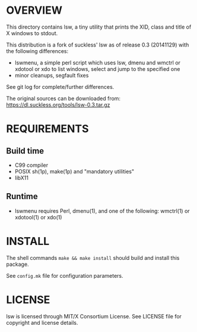OVERVIEW
========

This directory contains lsw, a tiny utility that prints the XID, class
and title of X windows to stdout.

This distribution is a fork of suckless' lsw as of release 0.3
(20141129) with the following differences:
  * lswmenu, a simple perl script which uses lsw, dmenu and wmctrl or
    xdotool or xdo to list windows, select and jump to the specified one
  * minor cleanups, segfault fixes

See git log for complete/further differences.

The original sources can be downloaded from:
https://dl.suckless.org/tools/lsw-0.3.tar.gz


REQUIREMENTS
============

Build time
----------
  * C99 compiler
  * POSIX sh(1p), make(1p) and "mandatory utilities"
  * libX11

Runtime
-------
  * lswmenu requires Perl, dmenu(1), and one of the following: wmctrl(1)
    or xdotool(1) or xdo(1)


INSTALL
=======

The shell commands `make && make install` should build and install this
package.

See `config.mk` file for configuration parameters.


LICENSE
=======

lsw is licensed through MIT/X Consortium License.
See LICENSE file for copyright and license details.
